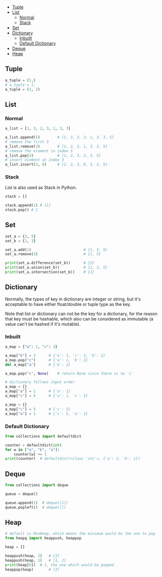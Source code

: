 
- [Tuple](#tuple)
- [List](#list)
  - [Normal](#normal)
  - [Stack](#stack)
- [Set](#set)
- [Dictionary](#dictionary)
  - [Inbuilt](#inbuilt)
  - [Default Dictionary](#default-dictionary)
- [Deque](#deque)
- [Heap](#heap)


## Tuple
```py
a_tuple = (1,)
# a_tuple = 1,
a_tuple = (1, 2)
```


## List
### Normal
```py
a_list = [1, 3, 2, 3, 1, 3, 3]

a_list.append(5)        # [1, 3, 2, 3, 1, 3, 3, 5]
# remove the first 3
a_list.remove(3)        # [1, 2, 3, 1, 3, 3, 5]
# remove the element in index 3
a_list.pop(3)           # [1, 2, 3, 3, 3, 5]
# insert element at index 3
a_list.insert(3, 8)     # [1, 2, 3, 8, 3, 3, 5]
```

### Stack
List is also used as Stack in Python.
```py
stack = []

stack.append(1) # [1]
stack.pop() # 1
```


## Set
```py
set_a = {3, 5}
set_b = {1, 3}

set_a.add(1)                        # {1, 3, 5}
set_a.remove(3)                     # {1, 5}

print(set_a.difference(set_b))      # {5}
print(set_a.union(set_b))           # {1, 3, 5}
print(set_a.intersection(set_b))    # {1}
```


## Dictionary
Normally, the types of key in dictionary are integer or string, but it's acceptable
to have either float/double or tuple type as the key.

Note that list or dictionary can not be the key for a dictionary, for the reason
that key must be hashable, which also can be considered as immutable (a value can't
be hashed if it's mutable).

### Inbuilt
```py
a_map = {"a": 1, "c": 3}

a_map["b"] = 2      # {'a': 1, 'c': 3, 'b': 2}
a_map.pop("c")      # {'a': 1, 'b': 2}
del a_map["a"]      # {'b': 2}

a_map.pop("c", None)    # return None since there is no 'c'

# dictionary follows input order
a_map = {}
a_map["a"] = 1      # {'a': 1}
a_map["c"] = 5      # {'a': 1, 'c': 5}

a_map = {}
a_map["c"] = 5      # {'c': 5}
a_map["a"] = 1      # {'c': 5, 'a': 1}
```

### Default Dictionary
```py
from collections import defaultdict

counter = defaultdict(int)
for w in ["a", "b", "a"]:
    counter[w] += 1
print(counter)  # defaultdict(<class 'int'>, {'a': 2, 'b': 1})
```


## Deque
```py
from collections import deque

queue = deque()

queue.append(1)  # deque([1])
queue.popleft()  # deque([])
```


## Heap
```py
# default is MinHeap, which means the minimum would be the one to pop
from heapq import heappush, heappop

heap = []

heappush(heap, 2)   # [2]
heappush(heap, 1)   # [1, 2]
print(heap[0])  # 1, the one which would be popped
heappop(heap)       # [2]
```
